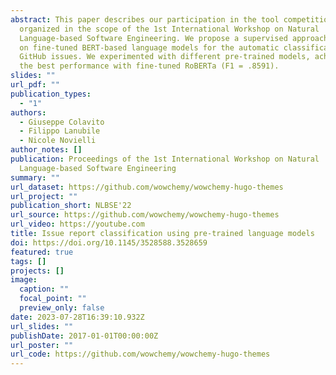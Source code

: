 ```yaml
---
abstract: This paper describes our participation in the tool competition
  organized in the scope of the 1st International Workshop on Natural
  Language-based Software Engineering. We propose a supervised approach relying
  on fine-tuned BERT-based language models for the automatic classification of
  GitHub issues. We experimented with different pre-trained models, achieving
  the best performance with fine-tuned RoBERTa (F1 = .8591).
slides: ""
url_pdf: ""
publication_types:
  - "1"
authors:
  - Giuseppe Colavito
  - Filippo Lanubile
  - Nicole Novielli
author_notes: []
publication: Proceedings of the 1st International Workshop on Natural
  Language-based Software Engineering
summary: ""
url_dataset: https://github.com/wowchemy/wowchemy-hugo-themes
url_project: ""
publication_short: NLBSE'22
url_source: https://github.com/wowchemy/wowchemy-hugo-themes
url_video: https://youtube.com
title: Issue report classification using pre-trained language models
doi: https://doi.org/10.1145/3528588.3528659
featured: true
tags: []
projects: []
image:
  caption: ""
  focal_point: ""
  preview_only: false
date: 2023-07-28T16:39:10.932Z
url_slides: ""
publishDate: 2017-01-01T00:00:00Z
url_poster: ""
url_code: https://github.com/wowchemy/wowchemy-hugo-themes
---
```

